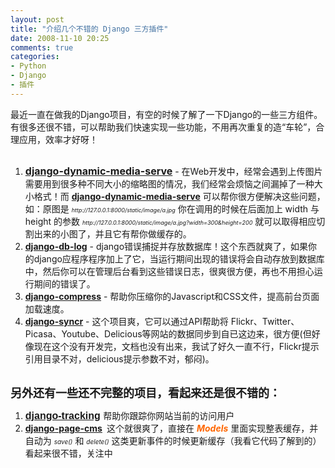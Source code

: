 ```yaml
---
layout: post
title: "介绍几个不错的 Django 三方插件"
date: 2008-11-10 20:25
comments: true
categories: 
- Python
- Django
- 插件
---
```

<div>最近一直在做我的Django项目，有空的时候了解了一下Django的一些三方组件。<br />有很多还很不错，可以帮助我们快速实现一些功能，不用再次重复的造&ldquo;车轮&rdquo;，合理应用，效率才好呀！&nbsp;</div>
<div>&nbsp;</div>
<ol>
<li><strong><span class="Apple-style-span" style="font-size: medium"><a href="http://code.google.com/p/django-dynamic-media-serve/" target="_blank">django-dynamic-media-serve</a></span></strong> - 在Web开发中，经常会遇到上传图片需要用到很多种不同大小的缩略图的情况，我们经常会烦恼之间漏掉了一种大小格式！而 <strong><span style="color: #ff6600;"><a href="http://code.google.com/p/django-dynamic-media-serve/" target="_blank">django-dynamic-media-serve</a></span></strong> 可以帮你很方便解决这些问题，如：原图是 <span style="font-size: xx-small;"><em>http://127.0.0.1:8000/static/image/a.jpg</em></span> 你在调用的时候在后面加上 width 与 height 的参数 <span style="font-size: xx-small;"><em>http://127.0.0.1:8000/static/image/a.jpg?width=300&amp;height=200</em></span> 就可以取得相应切割出来的小图了，并且它有帮你做缓存的。</li>
<li><strong><a href="http://code.google.com/p/django-evolution/" target="_blank"></a><a href="http://code.google.com/p/django-db-log/" target="_blank">django-db-log</a></strong> - django错误捕捉并存放数据库！这个东西就爽了，如果你的django应程序程序加上了它，当运行期间出现的错误将会自动存放到数据库中，然后你可以在管理后台看到这些错误日志，很爽很方便，再也不用担心运行期间的错误了。</li>
<li><a href="http://code.google.com/p/django-compress/" target="_blank"><strong>django-compress</strong></a> - 帮助你压缩你的Javascript和CSS文件，提高前台页面加载速度。</li>
<li><a href="http://code.google.com/p/django-syncr/" target="_blank"><strong>django-syncr</strong></a> - 这个项目爽，它可以通过API帮助将 Flickr、Twitter、Picasa、Youtube、Delicious等网站的数据同步到自已这边来，很方便(但好像现在这个没有开发完，文档也没有出来，我试了好久一直不行，Flickr提示引用目录不对，delicious提示参数不对，郁闷)。</li>
</ol>
<div>&nbsp;</div>
<div><span class="Apple-style-span" style="font-size: large"><span class="Apple-style-span" style="font-weight: bold">另外还有一些还不完整的项目，看起来还是很不错的：</span></span></div>
<div><ol>
<li><span class="Apple-style-span" style="font-family: arial; font-size: 16px; font-weight: bold; line-height: normal"><a href="http://code.google.com/p/django-tracking/" target="_blank">django-tracking</a>&nbsp;</span>帮助你跟踪你网站当前的访问用户</li>
<li><span class="Apple-style-span" style="font-weight: bold"><a href="http://code.google.com/p/django-page-cms/" target="_blank">django-page-cms</a>&nbsp;<span class="Apple-style-span" style="font-size: 16px">&nbsp;</span><span class="Apple-style-span" style="font-weight: normal">这个就很爽了，直接在 </span><span class="Apple-style-span" style="font-style: italic"><span class="Apple-style-span" style="color: #ff6600">Models</span></span><span class="Apple-style-span" style="font-weight: normal"> 里面实现整表缓存，并自动为 <span class="Apple-style-span" style="font-style: italic"><span class="Apple-style-span" style="font-size: x-small">save()</span></span>&nbsp;和&nbsp;<span class="Apple-style-span" style="font-size: x-small"><span class="Apple-style-span" style="font-style: italic">delete()</span></span>&nbsp;这类更新事件的时候更新缓存（我看它代码了解到的）看起来很不错，关注中</span></span></li>
</ol></div>
<p>&nbsp;</p>
<p>&nbsp;</p>
